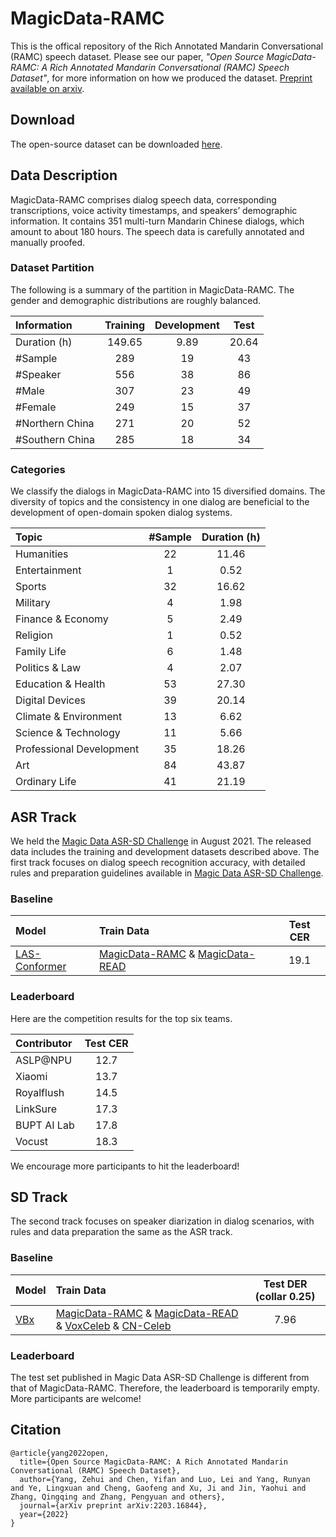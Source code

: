 # MagicData-RAMC
This is the offical repository of the Rich Annotated Mandarin Conversational (RAMC) speech dataset. Please see our paper, *"Open Source MagicData-RAMC: A Rich Annotated Mandarin Conversational (RAMC) Speech Dataset"*, for more information on how we produced the dataset. [Preprint available on arxiv](https://arxiv.org/abs/2203.16844).

## Download
The open-source dataset can be downloaded [here](https://www.magicdatatech.com/datasets/mdt2021s003-1647827542).

## Data Description
MagicData-RAMC comprises dialog speech data, corresponding transcriptions, voice activity timestamps, and speakers’ demographic information. It contains 351 multi-turn Mandarin Chinese dialogs, which amount to about 180 hours. The speech data is carefully annotated and manually proofed.

### Dataset Partition
The following is a summary of the partition in MagicData-RAMC. The gender and demographic distributions are roughly balanced.

| **Information**| **Training**     | **Development** |**Test**    |
|:---------------|:------------------:|:------------------:|:------------------:|
| Duration (h)    | 149.65 | 9.89 | 20.64 |
|#Sample | 289 | 19 | 43 |
|#Speaker | 556 | 38 | 86 |
|#Male | 307 | 23 | 49 |
|#Female | 249 | 15 | 37 |
|#Northern China | 271 | 20 | 52 |
|#Southern China | 285 | 18 | 34 |

### Categories
We classify the dialogs in MagicData-RAMC into 15 diversified domains. The diversity of topics and the consistency in one dialog are beneficial to the
development of open-domain spoken dialog systems.

| **Topic**| **#Sample**     | **Duration (h)** |
|:---------------|:------------------:|:------------------:|
|Humanities |22 |11.46|
|Entertainment |1 |0.52|
|Sports |32 |16.62|
|Military |4 |1.98|
|Finance & Economy |5 |2.49|
|Religion |1 |0.52|
|Family Life |6 |1.48|
|Politics & Law |4 |2.07|
|Education & Health |53 |27.30|
|Digital Devices |39| 20.14|
|Climate & Environment |13| 6.62|
|Science & Technology |11 |5.66|
|Professional Development |35 |18.26|
|Art |84 |43.87|
|Ordinary Life |41 |21.19|

## ASR Track
We held the [Magic Data ASR-SD Challenge](https://github.com/MagicHub-io/Magic-Data-ASR-SD-Challenge) in August 2021.
The released data includes the training and development datasets described above.
The first track focuses on dialog speech recognition accuracy, with detailed rules and preparation guidelines available in [Magic Data ASR-SD Challenge](https://github.com/MagicHub-io/Magic-Data-ASR-SD-Challenge).

### Baseline
| **Model**| **Train Data** |**Test CER**    |
|:---------------|:------------------|:------------------:|
| [LAS-Conformer](https://arxiv.org/abs/2203.16844) | [MagicData-RAMC](https://www.magicdatatech.com/datasets/mdt2021s003-1647827542) & [MagicData-READ](http://www.openslr.org/68) | 19.1 |

### Leaderboard
Here are the competition results for the top six teams.

| **Contributor**|**Test CER**    |
|:---------------|:------------------:|
| ASLP@NPU    | 12.7 |
| Xiaomi      | 13.7 |
| Royalflush  | 14.5 |
| LinkSure    | 17.3 |
| BUPT AI Lab | 17.8 |
| Vocust      | 18.3 |

We encourage more participants to hit the leaderboard!

## SD Track
The second track focuses on speaker diarization in dialog scenarios, with rules and data preparation the same as the ASR track.

### Baseline
| **Model**| **Train Data** |**Test DER (collar 0.25)**    |
|:---------------|:------------------|:------------------:|
| [VBx](https://arxiv.org/abs/2203.16844) | [MagicData-RAMC](https://www.magicdatatech.com/datasets/mdt2021s003-1647827542) & [MagicData-READ](http://www.openslr.org/68) & [VoxCeleb](http://www.openslr.org/49) & [CN-Celeb](http://www.openslr.org/82) | 7.96 |

### Leaderboard
The test set published in Magic Data ASR-SD Challenge is different from that of MagicData-RAMC.
Therefore, the leaderboard is temporarily empty.
More participants are welcome!

## Citation
```bibtext
@article{yang2022open,
  title={Open Source MagicData-RAMC: A Rich Annotated Mandarin Conversational (RAMC) Speech Dataset},
  author={Yang, Zehui and Chen, Yifan and Luo, Lei and Yang, Runyan and Ye, Lingxuan and Cheng, Gaofeng and Xu, Ji and Jin, Yaohui and Zhang, Qingqing and Zhang, Pengyuan and others},
  journal={arXiv preprint arXiv:2203.16844},
  year={2022}
}
```


